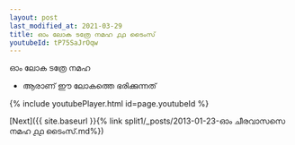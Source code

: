 ```yaml
---
layout: post
last_modified_at: 2021-03-29
title: ഓം ലോക ടത്രേ നമഹ ൧൧ ടൈംസ്
youtubeId: tP75SaJrOqw
---
```

 
 
 ഓം ലോക ടത്രേ നമഹ 
 
 -  ആരാണ് ഈ ലോകത്തെ ഭരിക്കുന്നത് 
 
  
 
  
 
 
 
 
 
 


{% include youtubePlayer.html id=page.youtubeId %}
 
[Next]({{ site.baseurl }}{% link  split1/_posts/2013-01-23-ഓം ചീരവാസസെ നമഹ ൧൧ ടൈംസ്.md%})
 
